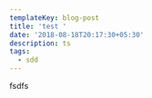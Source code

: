 ```yaml
---
templateKey: blog-post
title: 'test '
date: '2018-08-18T20:17:30+05:30'
description: ts
tags:
  - sdd
---
```

fsdfs

